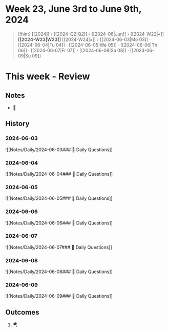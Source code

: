 # Week 23, June 3rd to June 9th, 2024

> [!hint] [[2024]] › [[2024-Q2|Q2]] › [[2024-06|Jun]] › [[2024-W22|«]] **[[2024-W23|W23]]** [[2024-W24|»]] › [[2024-06-03|Mo 03]] · [[2024-06-04|Tu 04]] · [[2024-06-05|We 05]] · [[2024-06-06|Th 06]] · [[2024-06-07|Fr 07]] · [[2024-06-08|Sa 08]] · [[2024-06-09|Su 09]]

# This week - Review


## Notes
- 🚂

## History

### 2024-06-03
![[Notes/Daily/2024-06-03### 📅 Daily Questions]]

### 2024-06-04
![[Notes/Daily/2024-06-04### 📅 Daily Questions]]

### 2024-06-05
![[Notes/Daily/2024-06-05### 📅 Daily Questions]]

### 2024-06-06
![[Notes/Daily/2024-06-06### 📅 Daily Questions]]

### 2024-06-07
![[Notes/Daily/2024-06-07### 📅 Daily Questions]]

### 2024-06-08
![[Notes/Daily/2024-06-08### 📅 Daily Questions]]

### 2024-06-09
![[Notes/Daily/2024-06-09### 📅 Daily Questions]]


## Outcomes
1. 🪂
